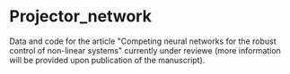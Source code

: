 # Projector_network
Data and code for the article "Competing neural networks for the robust control of non-linear systems" currently under reviewe (more information will be provided upon publication of the manuscript).
